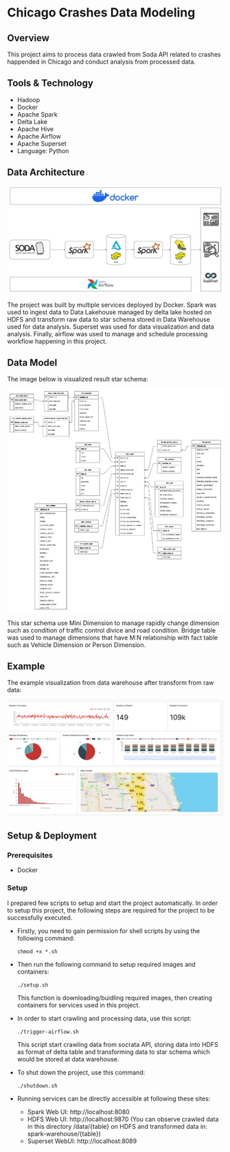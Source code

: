 
# Chicago Crashes Data Modeling
## Overview
This project aims to process data crawled from Soda API related to crashes happended in Chicago and conduct analysis from processed data.

## **Tools & Technology**
- Hadoop
- Docker
- Apache Spark
- Delta Lake
- Apache Hive
- Apache Airflow
- Apache Superset
- Language: Python

## Data Architecture
![architecture](images/DataFlowChicagoCrash.jpg)

The project was built by multiple services deployed by Docker. Spark was used to ingest data to Data Lakehouse managed by delta lake hosted on HDFS and transform raw data to star schema stored in Data Warehouse used for data analysis. Superset was used for data visualization and data analysis. Finally, airflow was used to manage and schedule processing workflow happening in this project.

## Data Model

The image below is visualized result star schema:

![datamodel](images/Chicago%20Car%20Crash%20Diagram.jpg)

This star schema use Mini Dimension to manage rapidly change dimension such as condition of traffic control divice and road condition. Bridge table was used to manage dimensions that have M:N relationship with fact table such as Vehicle Dimension or Person Dimension.

## Example
The example visualization from data warehouse after transform from raw data:

![Visualization](images/chicago-crashes-dashboard-2023-11-02T05-34-39.256Z.jpg)

## **Setup & Deployment**

### Prerequisites
- Docker

### Setup
I prepared few scripts to setup and start the project automatically. In order to setup this project, the following steps are required for the project to be successfully executed.

* Firstly, you need to gain permission for shell scripts by using the following command:
    ```
    chmod +x *.sh
    ```

* Then run the following command to setup required images and containers:
    ```
    ./setup.sh
    ```
    This function is downloading/buidling required images, then creating containers for services used in this project. </br>
    
* In order to start crawling and processing data, use this script:
    ```
    ./trigger-airflow.sh
    ```
    This script start crawling data from socrata API, storing data into HDFS as format of delta table and transforming data to star schema which would be stored at data warehouse.

* To shut down the project, use this command:
    ```
    ./shutdown.sh
    ```

* Running services can be directly accessible at following these sites:
    * Spark Web UI: http://localhost:8080
    * HDFS Web UI: http://localhost:9870 (You can observe crawled data in this directory /data/{table} on HDFS and transformed data in: spark-warehouse/{table})
    * Superset WebUI: http://localhost:8089
